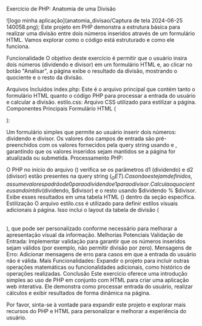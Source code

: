 Exercício de PHP: Anatomia de uma Divisão

![logo minha aplicação](anatomia_divisao/Captura de tela 2024-06-25 140058.png);
Este projeto em PHP demonstra a estrutura básica para realizar uma divisão entre dois números inseridos através de um formulário HTML. Vamos explorar como o código está estruturado e como ele funciona.

Funcionalidade
O objetivo deste exercício é permitir que o usuário insira dois números (dividendo e divisor) em um formulário HTML e, ao clicar no botão "Analisar", a página exibe o resultado da divisão, mostrando o quociente e o resto da divisão.

Arquivos Incluídos
index.php: Este é o arquivo principal que contém tanto o formulário HTML quanto o código PHP para processar a entrada do usuário e calcular a divisão.
estilo.css: Arquivo CSS utilizado para estilizar a página.
Componentes Principais
Formulário HTML (<form>):

Um formulário simples que permite ao usuário inserir dois números: dividendo e divisor.
Os valores dos campos de entrada são pré-preenchidos com os valores fornecidos pela query string usando <?= $dividendo ?> e <?= $divisor ?>, garantindo que os valores inseridos sejam mantidos se a página for atualizada ou submetida.
Processamento PHP:

O PHP no início do arquivo (<?php ... ?>) verifica se os parâmetros d1 (dividendo) e d2 (divisor) estão presentes na query string ($_GET). Caso não estejam definidos, assume valores padrão de 0 para o dividendo e 1 para o divisor.
Calcula o quociente usando intdiv($dividendo, $divisor) e o resto usando $dividendo % $divisor.
Exibe esses resultados em uma tabela HTML (<table>) dentro da seção específica.
Estilização
O arquivo estilo.css é utilizado para definir estilos visuais adicionais à página. Isso inclui o layout da tabela de divisão (<table class="divisao">), que pode ser personalizado conforme necessário para melhorar a apresentação visual da informação.
Melhorias Potenciais
Validação de Entrada: Implementar validação para garantir que os números inseridos sejam válidos (por exemplo, não permitir divisão por zero).
Mensagens de Erro: Adicionar mensagens de erro para casos em que a entrada do usuário não é válida.
Mais Funcionalidades: Expandir o projeto para incluir outras operações matemáticas ou funcionalidades adicionais, como histórico de operações realizadas.
Conclusão
Este exercício oferece uma introdução simples ao uso de PHP em conjunto com HTML para criar uma aplicação web interativa. Ele demonstra como processar entrada do usuário, realizar cálculos e exibir resultados de forma dinâmica na página.

Por favor, sinta-se à vontade para expandir este projeto e explorar mais recursos do PHP e HTML para personalizar e melhorar a experiência do usuário.
